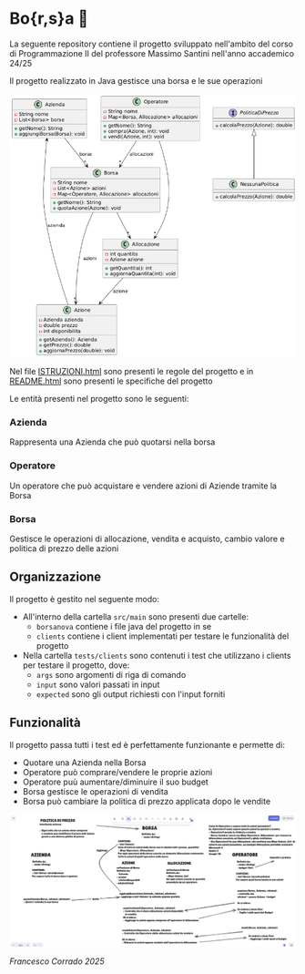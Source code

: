 # Bo{r,s}a 👜

La seguente repository contiene il progetto sviluppato nell'ambito del corso di Programmazione II del professore Massimo Santini nell'anno accademico 24/25

Il progetto realizzato in Java gestisce una borsa e le sue operazioni

![Schema Progetto](./assets/schemaFinaleProgetto.png)

Nel file [ISTRUZIONI.html](ISTRUZIONI.html) sono presenti le regole del progetto e in [README.html](README.html) sono presenti le specifiche del progetto

Le entità presenti nel progetto sono le seguenti:

### Azienda

Rappresenta una Azienda che può quotarsi nella borsa

### Operatore

Un operatore che può acquistare e vendere azioni di Aziende tramite la Borsa

### Borsa

Gestisce le operazioni di allocazione, vendita e acquisto, cambio valore e politica di prezzo delle azioni

## Organizzazione

Il progetto è gestito nel seguente modo:

- All'interno della cartella `src/main` sono presenti due cartelle:
    - `borsanova` contiene i file java del progetto in se
    - `clients` contiene i client implementati per testare le funzionalità del progetto
- Nella cartella `tests/clients` sono contenuti i test che utilizzano i clients per testare il progetto, dove:
    - `args` sono argomenti di riga di comando
    - `input` sono valori passati in input
    - `expected` sono gli output richiesti con l'input forniti

## Funzionalità

Il progetto passa tutti i test ed è perfettamente funzionante e permette di:

* Quotare una Azienda nella Borsa
* Operatore può comprare/vendere le proprie azioni
* Operatore puù aumentare/diminuire il suo budget
* Borsa gestisce le operazioni di vendita
* Borsa può cambiare la politica di prezzo applicata dopo le vendite

![Schema funzionamento](./assets/funzionamentoProgetto.png)


*Francesco Corrado 2025*